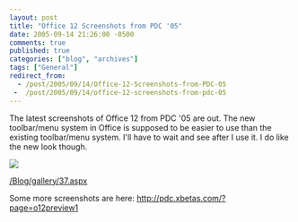 ```yaml
---
layout: post
title: "Office 12 Screenshots from PDC '05"
date: 2005-09-14 21:26:00 -0500
comments: true
published: true
categories: ["blog", "archives"]
tags: ["General"]
redirect_from: 
  - /post/2005/09/14/Office-12-Screenshots-from-PDC-05
 -  /post/2005/09/14/office-12-screenshots-from-pdc-05
---
```

<!-- more -->
<P>The latest screenshots of&nbsp;Office 12 from PDC '05 are out. The new toolbar/menu system in Office is supposed to be easier to use than the existing toolbar/menu system. I'll have to wait and see after I use it. I do like the new look though.</P>
<P><A href="/Blog/gallery/37.aspx"><IMG src="/Blog/images/37/o_word-inserttab.png" border=0></A></P>
<P><U><FONT color=#800080><A href="/Blog/gallery/37.aspx">/Blog/gallery/37.aspx</A></FONT></U></P>
<P>Some more screenshots are here: <A href="http://pdc.xbetas.com/?page=o12preview1">http://pdc.xbetas.com/?page=o12preview1</A><A href="http://pdc.xbetas.com/?page=o12preview1"></A></P>
